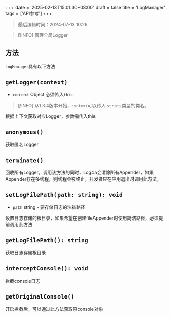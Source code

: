 +++
date = '2025-02-13T15:01:30+08:00'
draft = false
title = 'LogManager'
tags = ['API参考']
+++

> 最后编辑时间：2024-07-13 10:26

> [!INFO]
> 管理全局Logger

## 方法

`LogManager`具有以下方法

## `getLogger(context)`

- `context` Object 必须传入`this`

> [!INFO] 
> 从1.3.4版本开始，`context`可以传入 `string` 类型的类名。

根据上下文获取对应Logger，参数需传入this

## `anonymous()`

获取匿名Logger

## `terminate()`

回收所有Logger。调用该方法的同时，Log4a会清除所有Appender，如果Appender存在多线程，则线程会被终止。开发者应在应用退出时调用此方法。

## `setLogFilePath(path: string): void` <Badge type="tip" text="1.3.1 +" />

- `path` string - 要存储日志的沙箱路径

设置日志存储的根目录，如果希望在创建fileAppender时使用简洁路径，必须提前调用此方法

## `getLogFilePath(): string` <Badge type="tip" text="1.3.1 +" />

获取日志存储根目录

## `interceptConsole(): void` <Badge type="tip" text="1.3.1 +" />

拦截console日志

## `getOriginalConsole()`

开启拦截后，可以通过此方法获取原console对象
